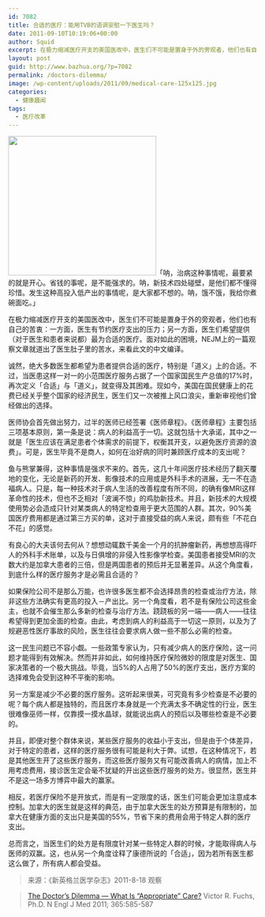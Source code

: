 ```yaml
---
id: 7082
title: 合适的医疗：能用TVB的语调安慰一下医生吗？
date: 2011-09-10T10:19:06+00:00
author: Squid
excerpt: 在极力缩减医疗开支的美国医改中，医生们不可能是置身于外的旁观者，他们也有自己的苦衷：一方面，医生有节约医疗支出的压力；另一方面，医生们希望提供（对于医生和患者来说都）最为合适的医疗。面对如此的困境，NEJM上的一篇观察文章就道出了医生肚子里的苦水，来看此文的中文编译。
layout: post
guid: http://www.bazhua.org/?p=7082
permalink: /doctors-dilemma/
image: /wp-content/uploads/2011/09/medical-care-125x125.jpg
categories:
  - 健康趣闻
tags:
  - 医疗改革
---
```

[<img class="alignleft noborder size-medium wp-image-7085" title="medical-care" src="/wp-content/uploads/2011/09/medical-care-300x282.jpg" alt="" width="300" height="282" srcset="/wp-content/uploads/2011/09/medical-care-300x282.jpg 300w, /wp-content/uploads/2011/09/medical-care-150x141.jpg 150w, /wp-content/uploads/2011/09/medical-care.jpg 510w" sizes="(max-width: 300px) 100vw, 300px" />](/wp-content/uploads/2011/09/medical-care.jpg)「呐，治病这种事情呢，最要紧的就是开心。省钱的事呢，是不能强求的。呐，新技术四处碰壁，是他们都不懂得珍惜。发生这种高投入低产出的事情呢，是大家都不想的。呐，饿不饿，我给你煮碗面吃。」

在极力缩减医疗开支的美国医改中，医生们不可能是置身于外的旁观者，他们也有自己的苦衷：一方面，医生有节约医疗支出的压力；另一方面，医生们希望提供（对于医生和患者来说都）最为合适的医疗。面对如此的困境，NEJM上的一篇观察文章就道出了医生肚子里的苦水，来看此文的中文编译。

诚然，绝大多数医生都希望为患者提供合适的医疗，特别是「道义」上的合适。不过，当医患这样一对一的小范围医疗服务占据了一个国家国民生产总值的17%时，再次定义「合适」与「道义」，就变得及其困难。现如今，美国在国民健康上的花费已经关乎整个国家的经济民生，医生们又一次被推上风口浪尖，重新审视他们曾经做出的选择。

医师协会首先做出努力，过半的医师已经签署《医师章程》。《医师章程》主要包括三项基本原则，第一条是说：病人的利益高于一切。这就包括十大承诺，其中之一就是「医生应该在满足患者个体需求的前提下，权衡其开支，以避免医疗资源的浪费」。可是，医生毕竟不是商人，如何在治好病的同时兼顾医疗成本的支出呢？

鱼与熊掌兼得，这种事情是强求不来的。首先，这几十年间医疗技术经历了翻天覆地的变化，无论是新药的开发、影像技术的应用或是外科手术的进展，无一不在造福病人。只是，每一种技术对于病人生活的改善程度有所不同，的确有像MRI这样革命性的技术，但也不乏相对「波澜不惊」的鸡肋新技术。并且，新技术的大规模使用势必会造成只针对某类病人的特定检查用于更大范围的人群。其次，90%美国医疗费用都是通过第三方买的单，这对于直接受益的病人来说，颇有些「不花白不花」的感觉。

有良心的大夫该何去何从？想想动辄数千美金一个月的抗肿瘤新药，再想想高得吓人的外科手术账单，以及与日俱增的非侵入性影像学检查。美国患者接受MRI的次数大约是加拿大患者的三倍，但是两国患者的预后并无显著差异。从这个角度看，到底什么样的医疗服务才是必需且合适的？

如果保险公司不是那么万能，也许很多医生都不会选择昂贵的检查或治疗方法，除非这些方法确实有更高的投入－产出比。另一个角度看，若不是有保险公司这些金主，也就不会催生那么多新的检查与治疗方法。跷跷板的另一端——病人——往往希望得到更加全面的检查。由此，考虑到病人的利益高于一切这一原则，以及为了规避恶性医疗事故的风险，医生往往会要求病人做一些不那么必需的检查。

这一民生问题已不容小觑。一些政策专家认为，只有减少病人的医疗保险，这一问题才能得到有效解决。然而并非如此，如何维持医疗保险微妙的限度是对医生、国家决策者的一个极大挑战。毕竟，当5%的人占用了50%的医疗支出，医疗方案的选择难免会受到这种不平衡的影响。

另一方案是减少不必要的医疗服务。这听起来很美，可究竟有多少检查是不必要的呢？每个病人都是独特的，而且医疗本身就是一个充满太多不确定性的行业，医生很难像巫师一样，仅靠摸一摸水晶球，就能说出病人的预后以及哪些检查是不必要的。

并且，即便对整个群体来说，某些医疗服务的收益小于支出，但是由于个体差异，对于特定的患者，这样的医疗服务很有可能是利大于弊。试想，在这种情况下，若是其他医生开了这些医疗服务，而这些医疗服务又有可能改善病人的病情，加上不用考虑费用，接诊医生定会毫不犹疑的开出这些医疗服务的处方。很显然，医生并不是这一场多方博弈中最大的赢家。

相反，若医疗保险不是开放式，而是有一定限度的话，医生们可能会更加注意成本控制。加拿大的医生就是这样的典范，由于加拿大医生的处方预算是有限制的，加拿大在健康方面的支出只是美国的55%，节省下来的费用会用于特定人群的医疗支出。

总而言之，当医生们的处方是有限度针对某一些特定人群的时候，才能取得病人与医师的双赢。这，也从另一个角度诠释了康德所说的「合适」，因为若所有医生都这么做了，所有病人都会受益。

> 来源：《新英格兰医学杂志》2011-8-18 观察
  
> [The Doctor&#8217;s Dilemma — What Is “Appropriate” Care?](http://www.nejm.org/doi/full/10.1056/NEJMp1107283) Victor R. Fuchs, Ph.D. N Engl J Med 2011; 365:585-587

